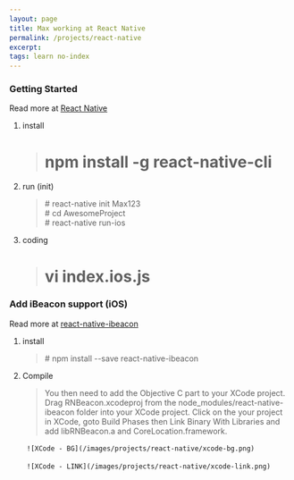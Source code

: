 ```yaml
---
layout: page
title: Max working at React Native
permalink: /projects/react-native
excerpt:
tags: learn no-index
---
```

  
### Getting Started  
Read more at [React Native](https://facebook.github.io/react-native/docs/getting-started.html#content)

1. install  
    > # npm install -g react-native-cli
    
2. run (init)
    > \# react-native init Max123  
    > \# cd AwesomeProject  
    > \# react-native run-ios  
    
3. coding  
    > # vi index.ios.js 
    
### Add iBeacon support (iOS)  
Read more at [react-native-ibeacon](https://github.com/frostney/react-native-ibeacon)  

1. install  
    > \# npm install --save react-native-ibeacon
2. Compile  
    >You then need to add the Objective C part to your XCode project. Drag RNBeacon.xcodeproj from the node_modules/react-native-ibeacon folder into your XCode project. Click on the your project in XCode, goto Build Phases then Link Binary With Libraries and add libRNBeacon.a and CoreLocation.framework.  
    
        ![XCode - BG](/images/projects/react-native/xcode-bg.png)  
        
        ![XCode - LINK](/images/projects/react-native/xcode-link.png)    
